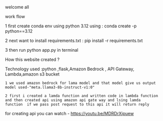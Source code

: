welcome all 

work flow

1 first create conda env using python 3.12 using : conda create -p python==3.12

2 next want to install requirements.txt   :  pip install -r requirements.txt

3 then run python app.py in terminal 

How this website created ?

Technology used :python ,flask,Amazon Bedrock , API Gateway, Lambda,amazon s3 bucket

    1 we used amazon bedrock for lama model and that model give us output model used-"meta.llama3-8b-instruct-v1:0"

    2 first i created a lamda function and written code in lambda function and then created api using amazon api gate way and lsing lamda    function  if we pass post request to this api it will return reply 


for creating api you can watch  - https://youtu.be/MDRDrXipuew



